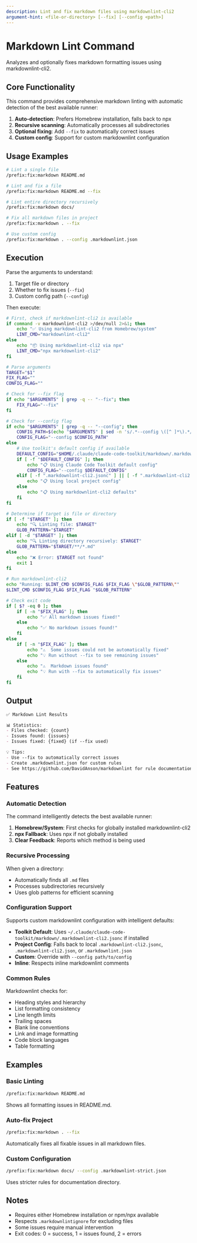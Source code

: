 ```yaml
---
description: Lint and fix markdown files using markdownlint-cli2
argument-hint: <file-or-directory> [--fix] [--config <path>]
---
```


# Markdown Lint Command

Analyzes and optionally fixes markdown formatting issues using markdownlint-cli2.

## Core Functionality

This command provides comprehensive markdown linting with automatic detection of the best available runner:

1. **Auto-detection**: Prefers Homebrew installation, falls back to npx
2. **Recursive scanning**: Automatically processes all subdirectories
3. **Optional fixing**: Add `--fix` to automatically correct issues
4. **Custom config**: Support for custom markdownlint configuration

## Usage Examples

```bash
# Lint a single file
/prefix:fix:markdown README.md

# Lint and fix a file
/prefix:fix:markdown README.md --fix

# Lint entire directory recursively
/prefix:fix:markdown docs/

# Fix all markdown files in project
/prefix:fix:markdown . --fix

# Use custom config
/prefix:fix:markdown . --config .markdownlint.json
```

## Execution

Parse the arguments to understand:

1. Target file or directory
2. Whether to fix issues (`--fix`)
3. Custom config path (`--config`)

Then execute:

```bash
# First, check if markdownlint-cli2 is available
if command -v markdownlint-cli2 >/dev/null 2>&1; then
    echo "✅ Using markdownlint-cli2 from Homebrew/system"
    LINT_CMD="markdownlint-cli2"
else
    echo "📦 Using markdownlint-cli2 via npx"
    LINT_CMD="npx markdownlint-cli2"
fi

# Parse arguments
TARGET="$1"
FIX_FLAG=""
CONFIG_FLAG=""

# Check for --fix flag
if echo "$ARGUMENTS" | grep -q -- "--fix"; then
    FIX_FLAG="--fix"
fi

# Check for --config flag
if echo "$ARGUMENTS" | grep -q -- "--config"; then
    CONFIG_PATH=$(echo "$ARGUMENTS" | sed -n 's/.*--config \([^ ]*\).*/\1/p')
    CONFIG_FLAG="--config $CONFIG_PATH"
else
    # Use toolkit's default config if available
    DEFAULT_CONFIG="$HOME/.claude/claude-code-toolkit/markdown/.markdownlint-cli2.jsonc"
    if [ -f "$DEFAULT_CONFIG" ]; then
        echo "📋 Using Claude Code Toolkit default config"
        CONFIG_FLAG="--config $DEFAULT_CONFIG"
    elif [ -f ".markdownlint-cli2.jsonc" ] || [ -f ".markdownlint-cli2.json" ] || [ -f ".markdownlint.json" ]; then
        echo "📋 Using local project config"
    else
        echo "📋 Using markdownlint-cli2 defaults"
    fi
fi

# Determine if target is file or directory
if [ -f "$TARGET" ]; then
    echo "🔍 Linting file: $TARGET"
    GLOB_PATTERN="$TARGET"
elif [ -d "$TARGET" ]; then
    echo "🔍 Linting directory recursively: $TARGET"
    GLOB_PATTERN="$TARGET/**/*.md"
else
    echo "❌ Error: $TARGET not found"
    exit 1
fi

# Run markdownlint-cli2
echo "Running: $LINT_CMD $CONFIG_FLAG $FIX_FLAG \"$GLOB_PATTERN\""
$LINT_CMD $CONFIG_FLAG $FIX_FLAG "$GLOB_PATTERN"

# Check exit code
if [ $? -eq 0 ]; then
    if [ -n "$FIX_FLAG" ]; then
        echo "✅ All markdown issues fixed!"
    else
        echo "✅ No markdown issues found!"
    fi
else
    if [ -n "$FIX_FLAG" ]; then
        echo "⚠️  Some issues could not be automatically fixed"
        echo "💡 Run without --fix to see remaining issues"
    else
        echo "⚠️  Markdown issues found"
        echo "💡 Run with --fix to automatically fix issues"
    fi
fi
```

## Output

```markdown
✅ Markdown Lint Results

📊 Statistics:
- Files checked: {count}
- Issues found: {issues}
- Issues fixed: {fixed} (if --fix used)

💡 Tips:
- Use --fix to automatically correct issues
- Create .markdownlint.json for custom rules
- See https://github.com/DavidAnson/markdownlint for rule documentation
```

## Features

### Automatic Detection

The command intelligently detects the best available runner:

1. **Homebrew/System**: First checks for globally installed markdownlint-cli2
2. **npx Fallback**: Uses npx if not globally installed
3. **Clear Feedback**: Reports which method is being used

### Recursive Processing

When given a directory:

- Automatically finds all `.md` files
- Processes subdirectories recursively
- Uses glob patterns for efficient scanning

### Configuration Support

Supports custom markdownlint configuration with intelligent defaults:

- **Toolkit Default**: Uses `~/.claude/claude-code-toolkit/markdown/.markdownlint-cli2.jsonc` if installed
- **Project Config**: Falls back to local `.markdownlint-cli2.jsonc`, `.markdownlint-cli2.json`, or `.markdownlint.json`
- **Custom**: Override with `--config path/to/config`
- **Inline**: Respects inline markdownlint comments

### Common Rules

Markdownlint checks for:

- Heading styles and hierarchy
- List formatting consistency
- Line length limits
- Trailing spaces
- Blank line conventions
- Link and image formatting
- Code block languages
- Table formatting

## Examples

### Basic Linting

```bash
/prefix:fix:markdown README.md
```

Shows all formatting issues in README.md.

### Auto-fix Project

```bash
/prefix:fix:markdown . --fix
```

Automatically fixes all fixable issues in all markdown files.

### Custom Configuration

```bash
/prefix:fix:markdown docs/ --config .markdownlint-strict.json
```

Uses stricter rules for documentation directory.

## Notes

- Requires either Homebrew installation or npm/npx available
- Respects `.markdownlintignore` for excluding files
- Some issues require manual intervention
- Exit codes: 0 = success, 1 = issues found, 2 = errors
